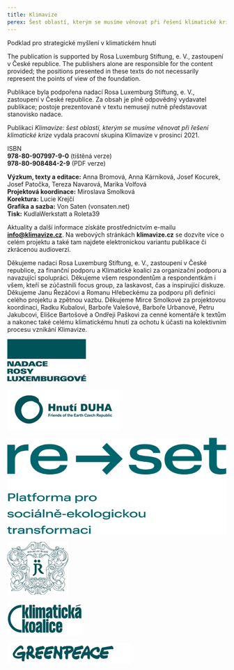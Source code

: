 ```yaml
---
title: Klimavize
perex: Šest oblastí, kterým se musíme věnovat při řešení klimatické krize
---
```


Podklad pro strategické myšlení v klimatickém hnutí

The publication is supported by Rosa Luxemburg Stiftung, e. V., zastoupení v České republice. The publishers alone are responsible for the content provided; the positions presented in these texts do not necessarily represent the points of view of the foundation.

Publikace byla podpořena nadací Rosa Luxemburg Stiftung, e. V., zastoupení v České republice. Za obsah je plně odpovědný vydavatel publikace; postoje prezentované v textu nemusejí nutně představovat stanovisko nadace.

Publikaci *Klimavize: šest oblastí, kterým se musíme věnovat při řešení klimatické krize* vydala pracovní skupina Klimavize v prosinci 2021.

ISBN  
**978-80-907997-9-0** (tištěná verze)  
**978-80-908484-2-9** (PDF verze)

**Výzkum, texty a editace:** Anna Bromová, Anna Kárníková, Josef Kocurek, Josef Patočka, Tereza Navarová, Marika Volfová  
**Projektová koordinace:** Miroslava Smolková  
**Korektura:** Lucie Krejčí  
**Grafika a sazba:** Von Saten (vonsaten.net)  
**Tisk:** KudlaWerkstatt a Roleta39

Aktuality a další informace získáte prostřednictvím e-mailu **info@klimavize.cz**. Na webových stránkách **klimavize.cz** se dozvíte více o celém projektu a také tam najdete elektronickou variantu publikace či zkrácenou audioverzi.

Děkujeme nadaci Rosa Luxemburg Stiftung, e. V., zastoupení v České republice, za finanční podporu a Klimatické koalici za organizační podporu a navazující spolupráci. Děkujeme všem respondentům a respondentkám i všem, kteří se zúčastnili focus group, za laskavost, čas a inspirující diskuze. Děkujeme Janu Řezáčovi a Romanu Hřebeckému za podporu při definici celého projektu a zpětnou vazbu. Děkujeme Mirce Smolkové za projektovou koordinaci, Radku Kubalovi, Barboře Valešové, Barboře Urbanové, Petru Jakubcovi, Elišce Bartošové a Ondřeji Paškovi za cenné komentáře k textům a nakonec také celému klimatickému hnutí za ochotu k účasti na kolektivním procesu vznikání Klimavize.

<div class="logos">

![](./images/RLS2_copy.jpg)

![](./images/HnutiDUHA1_copy.jpg)

![](./images/reset.svg)

![](./images/HouseOfRezac2.jpg)  

![](./images/KlimatickaKoalice2.jpg)  

![](./images/greenpeace.jpg)

</div>

